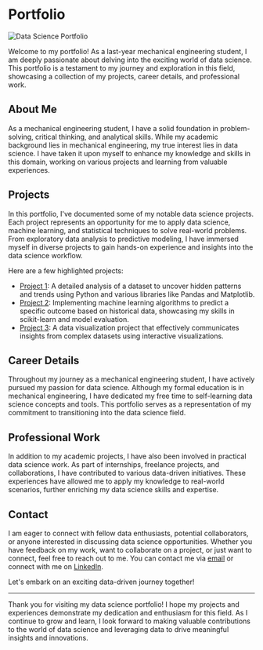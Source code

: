 # Portfolio

![Data Science Portfolio](https://avaneesh-pathak.github.io/PORTFOLIO/)

Welcome to my portfolio! As a last-year mechanical engineering student, I am deeply passionate about delving into the exciting world of data science. This portfolio is a testament to my journey and exploration in this field, showcasing a collection of my projects, career details, and professional work.

## About Me

As a mechanical engineering student, I have a solid foundation in problem-solving, critical thinking, and analytical skills. While my academic background lies in mechanical engineering, my true interest lies in data science. I have taken it upon myself to enhance my knowledge and skills in this domain, working on various projects and learning from valuable experiences.

## Projects

In this portfolio, I've documented some of my notable data science projects. Each project represents an opportunity for me to apply data science, machine learning, and statistical techniques to solve real-world problems. From exploratory data analysis to predictive modeling, I have immersed myself in diverse projects to gain hands-on experience and insights into the data science workflow.

Here are a few highlighted projects:

- [Project 1](https://github.com/Avaneesh-Pathak/Sales-Prediction): A detailed analysis of a dataset to uncover hidden patterns and trends using Python and various libraries like Pandas and Matplotlib.
- [Project 2](https://github.com/Avaneesh-Pathak/Student-Perfoamance-Prediction): Implementing machine learning algorithms to predict a specific outcome based on historical data, showcasing my skills in scikit-learn and model evaluation.
- [Project 3](https://github.com/Avaneesh-Pathak/IMDB_Data_Scrapping): A data visualization project that effectively communicates insights from complex datasets using interactive visualizations.

## Career Details

Throughout my journey as a mechanical engineering student, I have actively pursued my passion for data science. Although my formal education is in mechanical engineering, I have dedicated my free time to self-learning data science concepts and tools. This portfolio serves as a representation of my commitment to transitioning into the data science field.

## Professional Work

In addition to my academic projects, I have also been involved in practical data science work. As part of internships, freelance projects, and collaborations, I have contributed to various data-driven initiatives. These experiences have allowed me to apply my knowledge to real-world scenarios, further enriching my data science skills and expertise.

## Contact

I am eager to connect with fellow data enthusiasts, potential collaborators, or anyone interested in discussing data science opportunities. Whether you have feedback on my work, want to collaborate on a project, or just want to connect, feel free to reach out to me. You can contact me via [email](mailto:your-email@example.com) or connect with me on [LinkedIn](https://www.linkedin.com/in/your-profile).

Let's embark on an exciting data-driven journey together!

---

Thank you for visiting my data science portfolio! I hope my projects and experiences demonstrate my dedication and enthusiasm for this field. As I continue to grow and learn, I look forward to making valuable contributions to the world of data science and leveraging data to drive meaningful insights and innovations.